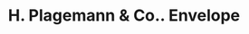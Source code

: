 ---
doi: 10.7916/D8NP3GD4
date_other: '1902'
date_other_textual: '1902'
form: printed ephemera
genre:
- Envelopes
name:
- H. Plagemann & Co.
object_in_context_url: https://biggert.cul.columbia.edu/items/view/ave_biggert_00030
subject_hierarchical_geographic:
- San Francisco, California, United States
subject_name:
- H. Plagemann & Co.
title: H. Plagemann & Co.. Envelope
sort_title: H. Plagemann & Co.. Envelope
call_number: ave_biggert_00030
coordinates:
- 37.78333333333333,-122.41666666666667
pid: ave_biggert_00030
identifiers: ave_biggert_00030
thumbnail: https://derivativo-3.library.columbia.edu/iiif/2/ldpd:342900/full/!256,256/0/native.jpg
permalink: "/items/ave_biggert_00030/"
layout: iiif-image-page
---